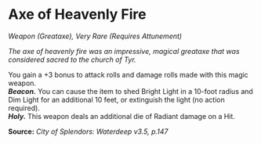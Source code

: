 # Axe of Heavenly Fire
*Weapon (Greataxe), Very Rare (Requires Attunement)*

*The axe of heavenly fire was an impressive, magical greataxe that was considered sacred to the church of Tyr.*

You gain a +3 bonus to attack rolls and damage rolls made with this magic weapon.  
***Beacon.*** You can cause the item to shed Bright Light in a 10-foot radius and Dim Light for an additional 10 feet, or extinguish the light (no action required).  
***Holy.*** This weapon deals an additional die of Radiant damage on a Hit.  


**Source:** *City of Splendors: Waterdeep v3.5, p.147*